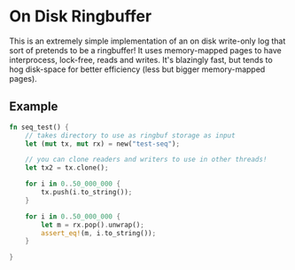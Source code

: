 # On Disk Ringbuffer

This is an extremely simple implementation of an on disk write-only log that
sort of pretends to be a ringbuffer! It uses memory-mapped pages to have interprocess,
lock-free, reads and writes. It's blazingly fast, but tends to hog disk-space for better
efficiency (less but bigger memory-mapped pages).


## Example
```rust
fn seq_test() {
    // takes directory to use as ringbuf storage as input
    let (mut tx, mut rx) = new("test-seq");

    // you can clone readers and writers to use in other threads!
    let tx2 = tx.clone();

    for i in 0..50_000_000 {
        tx.push(i.to_string());
    }

    for i in 0..50_000_000 {
        let m = rx.pop().unwrap();
        assert_eq!(m, i.to_string());
    }

}
```



